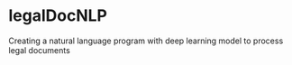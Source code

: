 # legalDocNLP
Creating a natural language program with deep learning model to process legal documents

